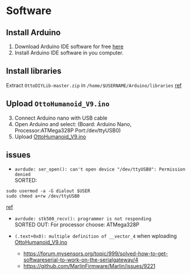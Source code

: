 # Software

## Install Arduino 
1. Download Arduino IDE software for free [here](https://www.arduino.cc/en/Main/Software)﻿
2. Install Arduino IDE software in you computer.


## Install libraries
Extract `OttoDIYLib-master.zip` in `/home/$USERNAME/Arduino/libraries`
[ref](https://learn.adafruit.com/adafruit-all-about-arduino-libraries-install-use/how-to-install-a-library)

## Upload `OttoHumanoid_V9.ino`
3. Connect Arduino nano with USB cable
4. Open Arduino and select: (Board: Arduino Nano, Processor:ATMega328P Port:/dev/ttyUSB0)
5. Upload [OttoHumanoid_V9.ino](libraries/OttoHumanoid_V9.ino)


## issues
* `avrdude: ser_open(): can't open device "/dev/ttyUSB0": Permission denied`  
SORTED:
```   
sudo usermod -a -G dialout $USER
sudo chmod a+rw /dev/ttyUSB0
```
[ref](https://askubuntu.com/questions/1056314/uploading-code-to-arduino-gives-me-the-error-avrdude-ser-open-cant-open-d)

* `avrdude: stk500_recv(): programmer is not responding`  
SORTED OUT: For processor choose: ATMega328P 

* `(.text+0x0): multiple definition of __vector_4` when wploading [OttoHumanoid_V9.ino](libraries/OttoHumanoid_V9.ino)
    * https://forum.mysensors.org/topic/999/solved-how-to-get-softwareserial-to-work-on-the-serialgateway/4
    * https://github.com/MarlinFirmware/Marlin/issues/9221 
    
